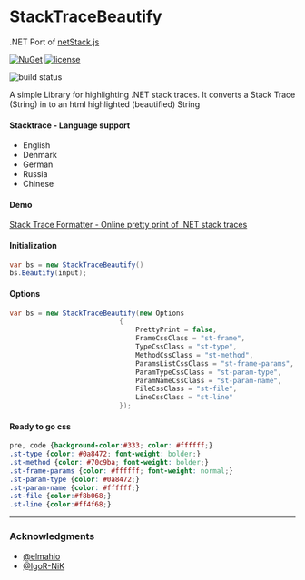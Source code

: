 # StackTraceBeautify

.NET Port of [netStack.js](https://github.com/elmahio/netStack.js)

[![NuGet](https://img.shields.io/nuget/v/StackTraceBeautify.svg)](https://nuget.org/packages/StackTraceBeautify) [![license](https://img.shields.io/hexpm/l/plug.svg)](#)

![build status](https://github.com/w8tcha/StackTraceBeautify/actions/workflows/build.yml/badge.svg)

A simple Library for highlighting .NET stack traces. It converts a Stack Trace (String) in to an html highlighted (beautified) String

#### Stacktrace - Language support
* English
* Denmark
* German
* Russia
* Chinese

#### Demo
[Stack Trace Formatter - Online pretty print of .NET stack traces](https://elmah.io/tools/stack-trace-formatter/)

#### Initialization
```c#
var bs = new StackTraceBeautify()
bs.Beautify(input);
```

#### Options
```c#
var bs = new StackTraceBeautify(new Options
                           {
                               PrettyPrint = false,
                               FrameCssClass = "st-frame",
                               TypeCssClass = "st-type",
                               MethodCssClass = "st-method",
                               ParamsListCssClass = "st-frame-params",
                               ParamTypeCssClass = "st-param-type",
                               ParamNameCssClass = "st-param-name",
                               FileCssClass = "st-file",
                               LineCssClass = "st-line"
                           });
```

#### Ready to go css
```css
pre, code {background-color:#333; color: #ffffff;}
.st-type {color: #0a8472; font-weight: bolder;}
.st-method {color: #70c9ba; font-weight: bolder;}
.st-frame-params {color: #ffffff; font-weight: normal;}
.st-param-type {color: #0a8472;}
.st-param-name {color: #ffffff;}
.st-file {color:#f8b068;}
.st-line {color:#ff4f68;}
```

---
### Acknowledgments

* [@elmahio](https://github.com/elmahio)
* [@IgoR-NiK](https://github.com/IgoR-NiK)
